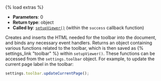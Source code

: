 {% load extras %}

* **Parameters**: 0
* **Return type**: object
* **Called by**: [`setupViewer()`](#setupViewer) (within the `success` callback
  function)

Creates and inserts the HTML needed for the toolbar into the document, and
binds any necessary event handlers. Returns an object containing various
functions related to the toolbar, which is then saved as
{% settings_link "toolbar" %} within `setupViewer()`. These functions can be
accessed from the `settings.toolbar` object. For example, to update the current
page label in the toolbar:

```javascript
settings.toolbar.updateCurrentPage();
```
